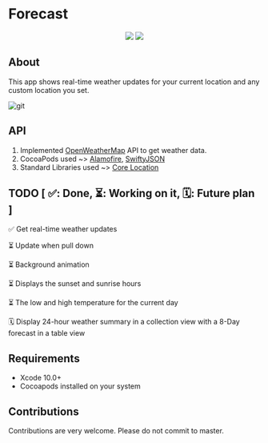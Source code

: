 # Forecast

<p align="center">
    <img src="https://img.shields.io/badge/iOS-12.0+-blue.svg" />
    <img src="https://img.shields.io/badge/Swift-5.0-brightgreen.svg" />
  
  </p>
  
## About
 
This app shows real-time weather updates for your current location and any custom location you set. 

![git](https://user-images.githubusercontent.com/50599874/62951094-5426bb00-bdb7-11e9-91e8-dab24651b20a.png)

## API 

1. Implemented [OpenWeatherMap](https://openweathermap.org) API to get weather data.
2. CocoaPods used ~> [Alamofire](https://github.com/Alamofire/Alamofire), [SwiftyJSON](https://github.com/SwiftyJSON/SwiftyJSON)
3. Standard Libraries used ~> [Core Location](https://developer.apple.com/documentation/corelocation) 

## TODO  [ ✅: Done, ⏳: Working on it, 🗓: Future plan ]

✅ Get real-time weather updates 

⏳ Update when pull down 

⏳ Background animation 

⏳ Displays the sunset and sunrise hours

⏳ The low and high temperature for the current day

🗓 Display 24-hour weather summary in a collection view with a 8-Day forecast in a table view

## Requirements

- Xcode 10.0+
- Cocoapods installed on your system 

## Contributions

Contributions are very welcome. Please do not commit to master.
